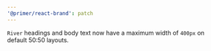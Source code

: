 ```yaml
---
'@primer/react-brand': patch
---
```


`River` headings and body text now have a maximum width of `400px` on default 50:50 layouts.

